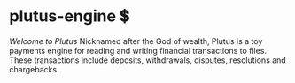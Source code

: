 # plutus-engine :heavy_dollar_sign:

*Welcome to Plutus*
Nicknamed after the God of wealth, Plutus is a toy payments engine for reading and writing financial transactions to files. These transactions include deposits, withdrawals, disputes, resolutions and chargebacks.

